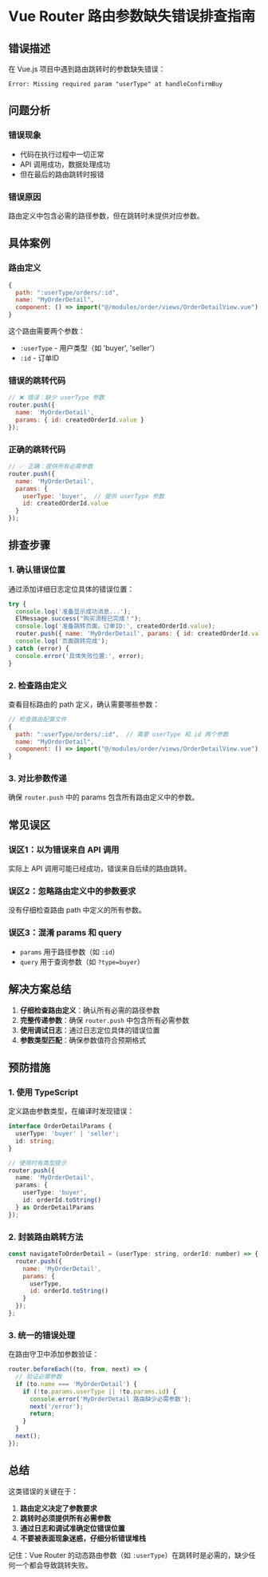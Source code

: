 # Vue Router 路由参数缺失错误排查指南

## 错误描述

在 Vue.js 项目中遇到路由跳转时的参数缺失错误：

```
Error: Missing required param "userType" at handleConfirmBuy
```

## 问题分析

### 错误现象

- 代码在执行过程中一切正常
- API 调用成功，数据处理成功
- 但在最后的路由跳转时报错

### 错误原因

路由定义中包含必需的路径参数，但在跳转时未提供对应参数。

## 具体案例

### 路由定义

```javascript
{
  path: ":userType/orders/:id",
  name: "MyOrderDetail",
  component: () => import("@/modules/order/views/OrderDetailView.vue"),
}
```

这个路由需要两个参数：

- `:userType` - 用户类型（如 'buyer', 'seller'）
- `:id` - 订单ID

### 错误的跳转代码

```javascript
// ❌ 错误：缺少 userType 参数
router.push({ 
  name: 'MyOrderDetail', 
  params: { id: createdOrderId.value } 
});
```

### 正确的跳转代码

```javascript
// ✅ 正确：提供所有必需参数
router.push({ 
  name: 'MyOrderDetail', 
  params: { 
    userType: 'buyer',  // 提供 userType 参数
    id: createdOrderId.value 
  } 
});
```

## 排查步骤

### 1. 确认错误位置

通过添加详细日志定位具体的错误位置：

```javascript
try {
  console.log('准备显示成功消息...');
  ElMessage.success("购买流程已完成！");
  console.log('准备跳转页面，订单ID:', createdOrderId.value);
  router.push({ name: 'MyOrderDetail', params: { id: createdOrderId.value } });
  console.log('页面跳转完成');
} catch (error) {
  console.error('具体失败位置:', error);
}
```

### 2. 检查路由定义

查看目标路由的 path 定义，确认需要哪些参数：

```javascript
// 检查路由配置文件
{
  path: ":userType/orders/:id",  // 需要 userType 和 id 两个参数
  name: "MyOrderDetail",
  component: () => import("@/modules/order/views/OrderDetailView.vue"),
}
```

### 3. 对比参数传递

确保 `router.push` 中的 params 包含所有路由定义中的参数。

## 常见误区

### 误区1：以为错误来自 API 调用

实际上 API 调用可能已经成功，错误来自后续的路由跳转。

### 误区2：忽略路由定义中的参数要求

没有仔细检查路由 path 中定义的所有参数。

### 误区3：混淆 params 和 query

- `params` 用于路径参数（如 `:id`）
- `query` 用于查询参数（如 `?type=buyer`）

## 解决方案总结

1. **仔细检查路由定义**：确认所有必需的路径参数
2. **完整传递参数**：确保 `router.push` 中包含所有必需参数
3. **使用调试日志**：通过日志定位具体的错误位置
4. **参数类型匹配**：确保参数值符合预期格式

## 预防措施

### 1. 使用 TypeScript

定义路由参数类型，在编译时发现错误：

```typescript
interface OrderDetailParams {
  userType: 'buyer' | 'seller';
  id: string;
}

// 使用时有类型提示
router.push({ 
  name: 'MyOrderDetail', 
  params: {
    userType: 'buyer',
    id: orderId.toString()
  } as OrderDetailParams
});
```

### 2. 封装路由跳转方法

```javascript
const navigateToOrderDetail = (userType: string, orderId: number) => {
  router.push({ 
    name: 'MyOrderDetail', 
    params: { 
      userType, 
      id: orderId.toString() 
    } 
  });
};
```

### 3. 统一的错误处理

在路由守卫中添加参数验证：

```javascript
router.beforeEach((to, from, next) => {
  // 验证必需参数
  if (to.name === 'MyOrderDetail') {
    if (!to.params.userType || !to.params.id) {
      console.error('MyOrderDetail 路由缺少必需参数');
      next('/error');
      return;
    }
  }
  next();
});
```

## 总结

这类错误的关键在于：

1. **路由定义决定了参数要求**
2. **跳转时必须提供所有必需参数**
3. **通过日志和调试准确定位错误位置**
4. **不要被表面现象迷惑，仔细分析错误堆栈**

记住：Vue Router 的动态路由参数（如 `:userType`）在跳转时是必需的，缺少任何一个都会导致跳转失败。